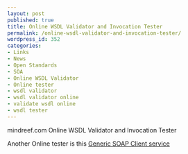 ```yaml
---
layout: post
published: true
title: Online WSDL Validator and Invocation Tester
permalink: /online-wsdl-validator-and-invocation-tester/
wordpress_id: 352
categories:
- Links
- News
- Open Standards
- SOA
- Online WSDL Validator
- Online tester
- wsdl validator
- wsdl validator online
- validate wsdl online
- wsdl tester
---
```



mindreef.com Online WSDL Validator and Invocation Tester

Another Online tester is this <a href="http://www.soapclient.com/soaptest.html">Generic SOAP Client service</a>
